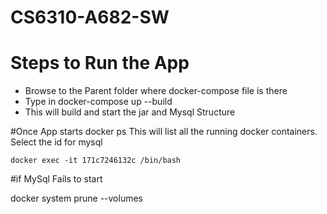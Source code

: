 # CS6310-A682-SW
# Steps to Run the App
-  Browse to the Parent folder where docker-compose file is there
-  Type in docker-compose up --build
-  This will build and start the jar and Mysql Structure


#Once App starts 
    docker ps 
This will list all the running docker containers. Select the id for mysql

    docker exec -it 171c7246132c /bin/bash


#if MySql Fails to start

docker system prune --volumes